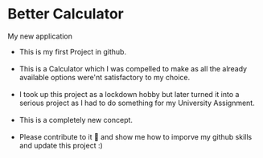 # Better Calculator
My new application
- This is my first Project in github.<br/><br/>
- This is a Calculator which I was compelled to make as all the already available options were'nt satisfactory to my choice.<br/><br/>
- I took up this project as a lockdown hobby but later turned it into a serious project as I had to do something for my University Assignment.<br/><br/>
- This is a completely new concept. <br/><br/>
- Please contribute to it 🙏 and show me how to imporve my github skills and update this project :)
